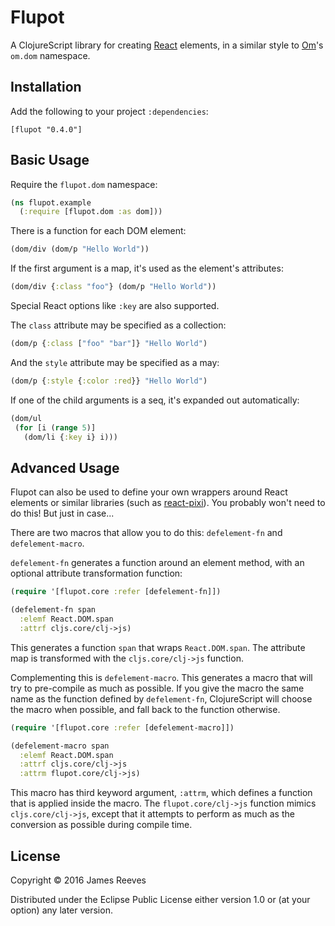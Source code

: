 # Flupot

A ClojureScript library for creating [React][] elements, in a similar
style to [Om][]'s `om.dom` namespace.

[react]: https://facebook.github.io/react/
[om]: https://github.com/omcljs/om

## Installation

Add the following to your project `:dependencies`:

    [flupot "0.4.0"]

## Basic Usage

Require the `flupot.dom` namespace:

```clojure
(ns flupot.example
  (:require [flupot.dom :as dom]))
```

There is a function for each DOM element:

```clojure
(dom/div (dom/p "Hello World"))
```

If the first argument is a map, it's used as the element's attributes:

```clojure
(dom/div {:class "foo"} (dom/p "Hello World"))
```

Special React options like `:key` are also supported.

The `class` attribute may be specified as a collection:

```clojure
(dom/p {:class ["foo" "bar"]} "Hello World")
```

And the `style` attribute may be specified as a may:

```clojure
(dom/p {:style {:color :red}} "Hello World")
```

If one of the child arguments is a seq, it's expanded out automatically:

```clojure
(dom/ul
 (for [i (range 5)]
   (dom/li {:key i} i)))
```

## Advanced Usage

Flupot can also be used to define your own wrappers around React
elements or similar libraries (such as [react-pixi][]). You probably
won't need to do this! But just in case...

There are two macros that allow you to do this: `defelement-fn` and
`defelement-macro`.

`defelement-fn` generates a function around an element method, with an
optional attribute transformation function:

```clojure
(require '[flupot.core :refer [defelement-fn]])

(defelement-fn span
  :elemf React.DOM.span
  :attrf cljs.core/clj->js)
```

This generates a function `span` that wraps `React.DOM.span`. The
attribute map is transformed with the `cljs.core/clj->js` function.

Complementing this is `defelement-macro`. This generates a macro that
will try to pre-compile as much as possible. If you give the macro the
same name as the function defined by `defelement-fn`, ClojureScript
will choose the macro when possible, and fall back to the function
otherwise.

```clojure
(require '[flupot.core :refer [defelement-macro]])

(defelement-macro span
  :elemf React.DOM.span
  :attrf cljs.core/clj->js
  :attrm flupot.core/clj->js)
```

This macro has third keyword argument, `:attrm`, which defines a
function that is applied inside the macro. The `flupot.core/clj->js`
function mimics `cljs.core/clj->js`, except that it attempts to
perform as much as the conversion as possible during compile time.

[react-pixi]: https://github.com/Izzimach/react-pixi/

## License

Copyright © 2016 James Reeves

Distributed under the Eclipse Public License either version 1.0 or (at
your option) any later version.
